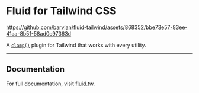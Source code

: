 # Fluid for Tailwind CSS

https://github.com/barvian/fluid-tailwind/assets/868352/bbe73e57-83ee-41aa-8b51-58ad0c97363d

A [`clamp()`](https://developer.mozilla.org/en-US/docs/Web/CSS/clamp) plugin for Tailwind that works with every utility.

---

## Documentation

For full documentation, visit [fluid.tw](https://fluid.tw).
